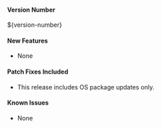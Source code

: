 #### Version Number
${version-number}

#### New Features
- None

#### Patch Fixes Included
- This release includes OS package updates only.

#### Known Issues
- None

